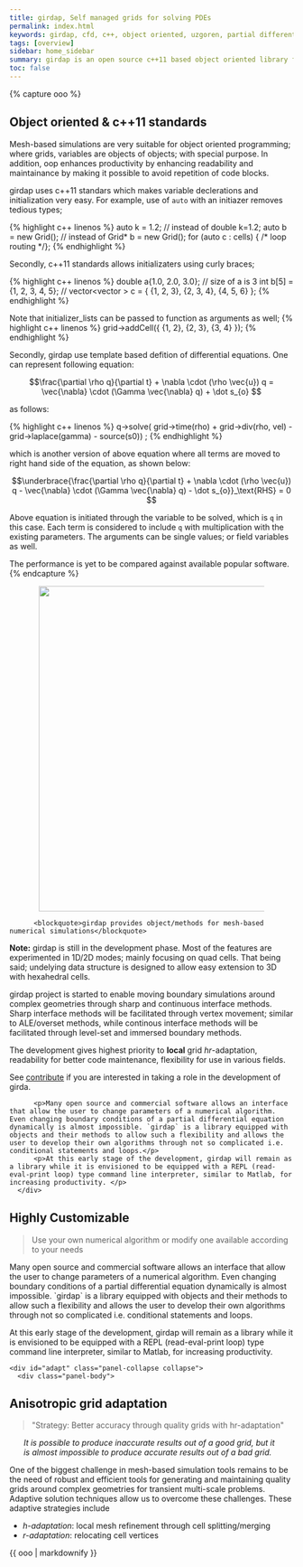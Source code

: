 ```yaml
---
title: girdap, Self managed grids for solving PDEs
permalink: index.html
keywords: girdap, cfd, c++, object oriented, uzgoren, partial differential equations, computational fluid dynamics, numerical, simulations, eray uzgoren
tags: [overview]
sidebar: home_sidebar
summary: girdap is an open source c++11 based object oriented library for multiphysics simulations on self-managed grids 
toc: false
---
```


{% capture ooo %}
## Object oriented & c++11 standards

Mesh-based simulations are very suitable for object oriented programming; where grids, variables are objects of objects; with special purpose. In addition, oop enhances productivity by enhancing readability and maintainance by making it possible to avoid repetition of code blocks.

girdap uses c++11 standars which makes variable declerations and initialization very easy. For example, use of `auto` with an initiazer removes tedious types; 

{% highlight c++ linenos %}
auto k = 1.2;  // instead of double k=1.2; 
auto b = new Grid(); // instead of Grid* b = new Grid(); 
for (auto c : cells) { /* loop routing */};
{% endhighlight %}

Secondly, c++11 standards allows initializaters using curly braces;

{% highlight c++ linenos %}
double a{1.0, 2.0, 3.0}; // size of a is 3
int b[5] = {1, 2, 3, 4, 5}; //
vector<vector<int > > c = { {1, 2, 3}, {2, 3, 4}, {4, 5, 6} };
{% endhighlight %}

Note that initializer_lists can be passed to function as arguments as well;
{% highlight c++ linenos %}
grid->addCell({ {1, 2}, {2, 3}, {3, 4} }); 
{% endhighlight %}

Secondly, girdap use template based defition of differential equations. One can represent following equation:

$$\frac{\partial \rho q}{\partial t} + \nabla \cdot (\rho \vec{u}) q = \vec{\nabla} \cdot (\Gamma \vec{\nabla} q) + \dot s_{o} $$

as follows:

{% highlight c++ linenos %}
q->solve( grid->time(rho) + grid->div(rho, vel) - grid->laplace(gamma) - source(s0)) ; 
{% endhighlight %}

which is another version of above equation where all terms are moved to right hand side of the equation, as shown below:

$$\underbrace{\frac{\partial \rho q}{\partial t} + \nabla \cdot (\rho \vec{u}) q - \vec{\nabla} \cdot (\Gamma \vec{\nabla} q) - \dot s_{o}}_\text{RHS} = 0 $$

Above equation is initiated through the variable to be solved, which is `q` in this case. Each term is considered to include `q` with multiplication with the existing parameters. The arguments can be single values; or field variables as well. 

The performance is yet to be compared against available popular software. 
{% endcapture %}


<figure align="center" style="1px solid #ddd">
<img class="docimage" width="833" height="576" src="{{site.baseurl}}/images/highlight.png" alt="" usemap="#Map" style="max-width:400px">
<map name="Map">
    <area title="Highly Customizable" href="#flexible" class="accordion-toggle" data-toggle="collapse" data-parent="#accordion" shape="rect" coords="455,57,778,190">
    <area title="Anisotropic grid refinement" href="#adapt" class="accordion-toggle" data-toggle="collapse" data-parent="#accordion" shape="rect" coords="530,234,833,353">
    <area title="Easy manage - object oriented" href="#ooo" class="noCrossRef accordion-toggle" data-toggle="collapse" data-parent="#accordion" shape="rect" coords="460,385,790,520">
    <area title="brief"  href="#girdap" shape="rect" class="accordion-toggle" data-toggle="collapse" data-parent="#accordion" coords="0,0,200,180">
</map>
</figure>



<div class="panel-group" id="accordion">

   <!-- girdap --> 
   <div id="girdap" class="collapse in">
       <div class="panel-body">

          <blockquote>girdap provides object/methods for mesh-based numerical simulations</blockquote>
<div class="alert alert-info" role="alert"><p><i class="fa fa-info-circle"></i> <b>Note:</b> girdap is still in the development phase. Most of the features are experimented in 1D/2D modes; mainly focusing on quad cells. That being said; undelying data structure is designed to allow easy extension to 3D with hexahedral cells. </p></div>

<p> girdap project is started to enable moving boundary simulations around complex geometries through sharp and continuous interface methods. Sharp interface methods will be facilitated through vertex movement; similar to ALE/overset methods, while continous interface methods will be facilitated through level-set and immersed boundary methods. </p>
<p> The development gives highest priority to <b>local</b> grid <i>hr</i>-adaptation, readability for better code maintenance, flexibility for use in various fields. </p>
<p> See <a href="{{site.baseurl}}/web_contribute.html">contribute</a> if you are interested in taking a role in the development of girda. </p>

          <p>Many open source and commercial software allows an interface that allow the user to change parameters of a numerical algorithm. Even changing boundary conditions of a partial differential equation dynamically is almost impossible. `girdap` is a library equipped with objects and their methods to allow such a flexibility and allows the user to develop their own algorithms through not so complicated i.e. conditional statements and loops.</p>
          <p>At this early stage of the development, girdap will remain as a library while it is envisioned to be equipped with a REPL (read-eval-print loop) type command line interpreter, similar to Matlab, for increasing productivity. </p>
      </div>
  </div>


   <!-- Flexible --> 
   <div id="flexible" class="collapse">
       <div class="panel-body">
<h2> Highly Customizable </h2>
          <blockquote>Use your own numerical algorithm or modify one available according to your needs</blockquote>
          <p>Many open source and commercial software allows an interface that allow the user to change parameters of a numerical algorithm. Even changing boundary conditions of a partial differential equation dynamically is almost impossible. `girdap` is a library equipped with objects and their methods to allow such a flexibility and allows the user to develop their own algorithms through not so complicated i.e. conditional statements and loops.</p>
          <p>At this early stage of the development, girdap will remain as a library while it is envisioned to be equipped with a REPL (read-eval-print loop) type command line interpreter, similar to Matlab, for increasing productivity. </p>
      </div>
  </div>

  <!-- accurate --> 
    <div id="adapt" class="panel-collapse collapse">
      <div class="panel-body">
<h2> Anisotropic grid adaptation </h2>

<blockquote>
"Strategy: Better accuracy through quality grids with hr-adaptation"
</blockquote>

<div style="display:block; width:90%; padding-left:5%; margin-bottom:1em;"><i>
It is possible to produce inaccurate results out of a good grid, but it is almost impossible to produce accurate results out of a bad grid.
</i></div>

<p>One of the biggest challenge in mesh-based simulation tools remains to be the need of robust and efficient tools for generating and maintaining quality grids around complex geometries for transient multi-scale problems. Adaptive solution techniques allow us to overcome these challenges. These adaptive strategies include </p>
<ul>
<li> <i>h-adaptation</i>: local mesh refinement through cell splitting/merging </li>
<li> <i>r-adaptation</i>: relocating cell vertices </li>
</ul>


</div>
</div>



   <!-- ooo --> 
   <div id="ooo" class="collapse">
       <div class="panel-body">
       {{ ooo | markdownify }}
      </div>
  </div>

</div>
<script src="{{site.baseurl}}/js/jquery.rwdImageMaps.min.js"></script>
<script>
var acc; 
$(document).ready(function(e) {
	$('img[usemap]').rwdImageMaps();
	acc = $( "area" ); 

	for (i = 0; i < acc.length; i++) {	
            $( acc[i] ).click(function() {
	      for (j = 0; j < acc.length; j++) {
		  $( $(acc[j]).attr('href') )[0].classList.remove("in");
	      }
            }); 
        }
});

</script>


